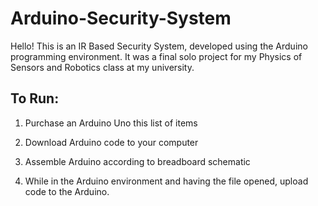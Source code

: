 # Arduino-Security-System

Hello! This is an IR Based Security System, developed using the Arduino programming environment. It was a final solo project for my Physics of Sensors and Robotics class at my university.

## To Run:
1. Purchase an Arduino Uno this list of items


2. Download Arduino code to your computer
3. Assemble Arduino according to breadboard schematic
4. While in the Arduino environment and having the file opened, upload code to the Arduino.
